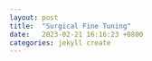 ```yaml
---
layout: post
title:  "Surgical Fine Tuning"
date:   2023-02-21 16:16:23 +0800
categories: jekyll create
---
```

<object data="{{ site.url }}{{ site.baseurl }}/assets/pdf/SURGICAL-FINE-TUNING-IMPROVES ADAPTATION-TO-DISTRIBUTION-SHIFTS.pdf" width="100%" height="1000" type="application/pdf"></object>
<object data="{{ site.url }}{{ site.baseurl }}/assets/html_presentation/Paper-Review-Surgical-Fine-Tuning.pdf" width="100%" height="1000" type="application/pdf"></object>



